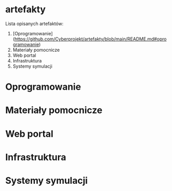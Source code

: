 # artefakty
  Lista opisanych artefaktów:
1. [Oprogramowanie] (https://github.com/Cyberprojekt/artefakty/blob/main/README.md#oprogramowanie)
2. Materiały pomocnicze
3. Web portal
4. Infrastruktura
5. Systemy symulacji


# Oprogramowanie
# Materiały pomocnicze
# Web portal
# Infrastruktura
# Systemy symulacji
